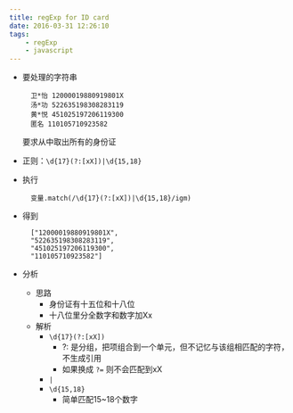 ```yaml
---
title: regExp for ID card
date: 2016-03-31 12:26:10
tags: 
	- regExp
	- javascript
---
```


* 要处理的字符串
		
		卫*怡 12000019880919801X
		汤*功 522635198308283119
		黄*悦 451025197206119300
		匿名 110105710923582
	要求从中取出所有的身份证
<!--more-->
* 正则：`\d{17}(?:[xX])|\d{15,18}`
* 执行

		变量.match(/\d{17}(?:[xX])|\d{15,18}/igm)
* 得到

		["12000019880919801X", 
		"522635198308283119", 
		"451025197206119300", 
		"110105710923582"]
* 分析

	* 思路
		* 身份证有十五位和十八位
		* 十八位里分全数字和数字加Xx
	* 解析
		* `\d{17}(?:[xX])`
			* ?: 是分组，把项组合到一个单元，但不记忆与该组相匹配的字符，不生成引用
			* 如果换成 `?=` 则不会匹配到xX
		* `|` 
		* `\d{15,18}`
			* 简单匹配15~18个数字
